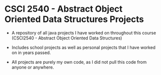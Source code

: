 # CSCI 2540 - Abstract Object Oriented Data Structures Projects

* A repository of all java projects I have worked on throughout this course (CSCI2540 - Abstract Object Oriented Data Structures)

* Includes school projects as well as personal projects that I have worked on in years passed.

* All projects are purely my own code, as I did not pull this code from anyone or anywhere.
